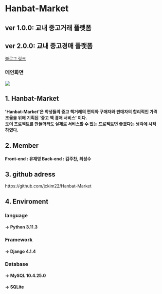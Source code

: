 <h1>Hanbat-Market</h1>
<h2>ver 1.0.0: 교내 중고거래 플랫폼</h2>
<h2>ver 2.0.0: 교내 중고경매 플랫폼</h2>

<a href="https://velog.io/@jckim22/series/Django-Project">블로그 링크</a>



<p align="center">
  <h3>메인화면</h3>
  <img src="https://github.com/jckim22/Hanbat-Market/assets/101490157/14c319be-fd18-49f8-9f92-3e5ff0e9f439">
</p>


<h2>1. Hanbat-Market</h2>
<h4>'Hanbat-Market'은 학생들의 중고 책거래의 편의와 구매자와 판매자의 합리적인 가격 조율을 위해 기획된 '중고 책 경매 서비스' 이다.<br>토이 프로젝트를 만들더라도 실제로 서비스할 수 있는 프로젝트면 좋겠다는 생각에 시작하였다.</h4>

<h2>2. Member</h2>
<h4>Front-end : 유재영
Back-end : 김주찬, 최성수</h4>

<h2>3. github adress</h2> 
https://github.com/jckim22/Hanbat-Market

<h2>4. Enviroment</h2>

<h3>language</h3>
<h4>-> Python 3.11.3</h4>

<h3>Framework</h3>
<h4>-> Django 4.1.4</h4>

<h3>Database</h3>
<h4>-> MySQL 10.4.25.0</h4>
<h4>-> SQLite</h4>
